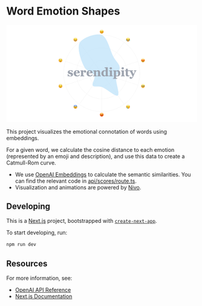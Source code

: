 # Word Emotion Shapes

![screenshot](./public/screenshot.png)

This project visualizes the emotional connotation of words using embeddings.

For a given word, we calculate the cosine distance to each emotion (represented by an emoji and description), and use this data to create a Catmull-Rom curve.

- We use [OpenAI Embeddings](https://platform.openai.com/docs/guides/embeddings) to calculate the semantic similarities. You can find the relevant code in [api/scores/route.ts](./src/app/api/scores/route.ts).
- Visualization and animations are powered by [Nivo](https://nivo.rocks/radar/).

## Developing

This is a [Next.js](https://nextjs.org/) project, bootstrapped with [`create-next-app`](https://github.com/vercel/next.js/tree/canary/packages/create-next-app).

To start developing, run:

```bash
npm run dev
```

## Resources

For more information, see:

- [OpenAI API Reference](https://platform.openai.com/docs/api-reference)
- [Next.js Documentation](https://nextjs.org/docs)
